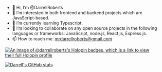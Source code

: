 - 👋 Hi, I’m @DarrellRoberts
- 👀 I’m interested in both frontend and backend projects which are JavaScript-based.
- 🌱 I’m currently learning Typescript.
- 💞️ I’m looking to collaborate on any open source projects in the following languages or frameworks: JavaScript, node.js, React.js, Express.js.
- 📫 How to reach me: mrdarrellroberts@gmail.com

[![An image of @darrellroberts's Holopin badges, which is a link to view their full Holopin profile](https://holopin.me/darrellroberts)](https://holopin.io/@darrellroberts)
<!---
DarrellRoberts/DarrellRoberts is a ✨ special ✨ repository because its `README.md` (this file) appears on your GitHub profile.
You can click the Preview link to take a look at your changes.
--->

[![Darrell's GitHub stats](https://github-readme-stats.vercel.app/api?username=DarrellRoberts&theme=neon&show_icons=true)](https://github.com/DarrellRoberts/github-readme-stats)
